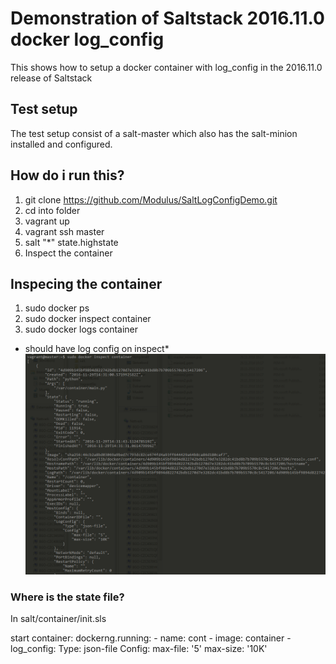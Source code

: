# Demonstration of Saltstack 2016.11.0 docker log_config
This shows how to setup a docker container with log_config in the 2016.11.0 release of Saltstack

## Test setup
The test setup consist of a salt-master which also has the salt-minion installed and configured.

## How do i run this?
1. git clone https://github.com/Modulus/SaltLogConfigDemo.git
2. cd into folder
3. vagrant up
4. vagrant ssh master
5. salt "*" state.highstate
6. Inspect the container

## Inspecing the container
1. sudo docker ps
2. sudo docker inspect container
3. sudo docker logs container

* should have log config on inspect*
![Inspect Image](/image/log-config.PNG)

### Where is the state file?
In salt/container/init.sls

start container:
  dockerng.running:
    - name: cont
    - image: container
    - log_config:
        Type:  json-file
        Config:
          max-file: '5'
          max-size: '10K'   
